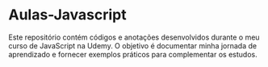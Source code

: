 # Aulas-Javascript
Este repositório contém códigos e anotações desenvolvidos durante o meu curso de JavaScript na Udemy. O objetivo é documentar minha jornada de aprendizado e fornecer exemplos práticos para complementar os estudos.
